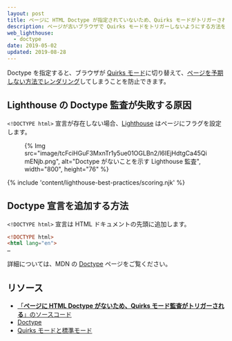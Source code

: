 ```yaml
---
layout: post
title: ページに HTML Doctype が指定されていないため、Quirks モードがトリガーされる
description: ページが古いブラウザで Quirks モードをトリガーしないようにする方法を学習します。
web_lighthouse:
  - doctype
date: 2019-05-02
updated: 2019-08-28
---
```


Doctype を指定すると、ブラウザが [Quirks モード](https://developer.mozilla.org/docs/Web/HTML/Quirks_Mode_and_Standards_Mode)に切り替えて、[ページを予期しない方法でレンダリング](https://quirks.spec.whatwg.org/#css)してしまうことを防止できます。

## Lighthouse の Doctype 監査が失敗する原因

`<!DOCTYPE html>` 宣言が存在しない場合、[Lighthouse](https://developer.chrome.com/docs/lighthouse/overview/) はページにフラグを設定します。

<figure>{% Img src="image/tcFciHGuF3MxnTr1y5ue01OGLBn2/l6IEjHdtgCa45QimENjb.png", alt="Doctype がないことを示す Lighthouse 監査", width="800", height="76" %}</figure>

{% include 'content/lighthouse-best-practices/scoring.njk' %}

## Doctype 宣言を追加する方法

`<!DOCTYPE html>` 宣言は HTML ドキュメントの先頭に追加します。

```html
<!DOCTYPE html>
<html lang="en">
…
```

詳細については、MDN の [Doctype](https://developer.mozilla.org/docs/Glossary/Doctype) ページをご覧ください。

## リソース

- [「**ページに HTML Doctype がないため、Quirks モード監査がトリガーされる**」のソースコード](https://github.com/GoogleChrome/lighthouse/blob/ecd10efc8230f6f772e672cd4b05e8fbc8a3112d/lighthouse-core/audits/dobetterweb/doctype.js)
- [Doctype](https://developer.mozilla.org/docs/Glossary/Doctype)
- [Quirks モードと標準モード](https://developer.mozilla.org/docs/Web/HTML/Quirks_Mode_and_Standards_Mode)
